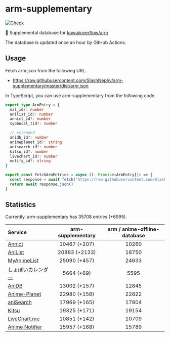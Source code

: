 # arm-supplementary

[![Check](https://github.com/SlashNephy/arm-supplementary/actions/workflows/check-node.yml/badge.svg)](https://github.com/SlashNephy/arm-supplementary/actions/workflows/check-node.yml)

💊 Supplemental database for [kawaiioverflow/arm](https://github.com/kawaiioverflow/arm)

The database is updated once an hour by GitHub Actions.

## Usage

Fetch arm.json from the following URL.

- https://raw.githubusercontent.com/SlashNephy/arm-supplementary/master/dist/arm.json

In TypeScript, you can use arm-supplementary from the following code.

```TypeScript
export type ArmEntry = {
  mal_id?: number
  anilist_id?: number
  annict_id?: number
  syobocal_tid?: number

  // extended
  anidb_id?: number
  animeplanet_id?: string
  anisearch_id?: number
  kitsu_id?: number
  livechart_id?: number
  notify_id?: string
}

export const fetchArmEntries = async (): Promise<ArmEntry[]> => {
  const response = await fetch('https://raw.githubusercontent.com/SlashNephy/arm-supplementary/master/dist/arm.json')
  return await response.json()
}
```

## Statistics

Currently, arm-supplementary has 35708 entries (+6995).

| Service                                     | arm-supplementary | arm / anime-offline-database |
| :------------------------------------------ | :---------------: | :--------------------------: |
| [Annict](https://annict.com)                |   10467 (+207)    |            10260             |
| [AniList](https://anilist.co)               |   20883 (+2133)   |            18750             |
| [MyAnimeList](https://myanimelist.net)      |   25090 (+457)    |            24633             |
| [しょぼいカレンダー](https://cal.syoboi.jp) |    5664 (+69)     |             5595             |
| [AniDB](https://anidb.net)                  |   13002 (+157)    |            12845             |
| [Anime-Planet](https://anime-planet.com)    |   22980 (+158)    |            22822             |
| [aniSearch](https://anisearch.com)          |   17969 (+165)    |            17804             |
| [Kitsu](https://kitsu.io)                   |   19325 (+171)    |            19154             |
| [LiveChart.me](https://livechart.me)        |   10851 (+142)    |            10709             |
| [Anime Notifier](https://notify.moe)        |   15957 (+168)    |            15789             |
